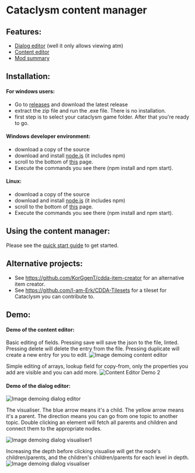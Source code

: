 # Cataclysm content manager


## Features:
- [Dialog editor](https://github.com/snipercup/CDDA-Content-Manager/blob/master/doc/dialogeditor.md) (well it only allows viewing atm)
- [Content editor](https://github.com/snipercup/CDDA-Content-Manager/blob/master/doc/Using%20the%20Content%20Editor.md)
- [Mod summary](https://discourse.cataclysmdda.org/t/tool-mod-summary/22204)

## Installation:

#### For windows users:
- Go to [releases](https://github.com/snipercup/CDDA-Content-Manager/releases) and download the latest release
- extract the zip file and run the .exe file. There is no installation.
- first step is to select your cataclysm game folder. After that you're ready to go.

#### Windows developer environment:
- download a copy of the source
- download and install [node.js](https://nodejs.org/en/download/) (it includes npm)
- scroll to the bottom of [this](https://github.com/electron/electron/blob/master/docs/tutorial/first-app.md) page. 
- Execute the commands you see there (npm install and npm start).

#### Linux:
- download a copy of the source
- download and install [node.js](https://nodejs.org/en/download/) (it includes npm)
- scroll to the bottom of [this](https://github.com/electron/electron/blob/master/docs/tutorial/first-app.md) page. 
- Execute the commands you see there (npm install and npm start).

## Using the content manager:

Please see the [quick start guide](https://github.com/snipercup/CDDA-Content-Manager/blob/master/doc/quick%20start%20guide.md) to get started.

## Alternative projects:

- See https://github.com/KorGgenT/cdda-item-creator for an alternative item creator.
- See https://github.com/I-am-Erk/CDDA-Tilesets for a tileset for Cataclysm you can contribute to.

## Demo:

#### Demo of the content editor:
Basic editing of fields. Pressing save will save the json to the file, linted. Pressing delete will delete the entry from the file. Pressing duplicate will create a new entry for you to edit. 
![Image demoing content editor](https://i.imgur.com/UzaGa7T.gif)

Simple editing of arrays, lookup field for copy-from, only the properties you add are visible and you can add more.
![Content Editor Demo 2](https://i.imgur.com/rVSDTnI.gif)


#### Demo of the dialog editor:
![Image demoing dialog editor](https://i.imgur.com/Be7ab2i.gif)

The visualiser. The blue arrow means it's a child. The yellow arrow means it's a parent. The direction means you can go from one topic to another topic. Double clicking an element will fetch all parents and children and connect them to the appropriate nodes.

![Image demoing dialog visualiser1](https://i.imgur.com/8SeqXgC.gif)

Increasing the depth before clicking visualise will get the node's children/parents, and the children's children/parents for each level in depth.
![Image demoing dialog visualiser](https://i.imgur.com/x8AB5M8.gif)
